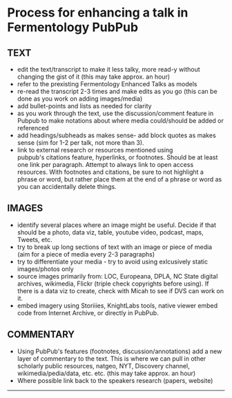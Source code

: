 Process for enhancing a talk in Fermentology PubPub
===

TEXT
---
- edit the text/transcript to make it less talky, more read-y without changing the gist of it (this may take approx. an hour)
- refer to the prexisting Fermentology Enhanced Talks as models 
- re-read the transcript 2-3 times and make edits as you go (this can be done as you work on adding images/media)
- add bullet-points and lists as needed for clarity 
- as you work through the text, use the discussion/comment feature in Pubpub to make notations about where media could/should be added or referenced
- add headings/subheads as makes sense- add block quotes as makes sense (sim for 1-2 per talk, not more than 3). 
- link to external research or resources mentioned using pubpub's citations feature, hyperlinks, or footnotes. Should be at least one link per paragraph. Attempt to always link to open access resources. With footnotes and citations, be sure to not highlight a phrase or word, but rather place them at the end of a phrase or word as you can accidentally delete things.

IMAGES
---
- identify several places where an image might be useful. Decide if that should be a photo, data viz, table, youtube video, podcast, maps, Tweets, etc. 
- try to break up long sections of text with an image or piece of media (aim for a piece of media every 2-3 paragraphs)
- try to differentiate your media - try to avoid using exlcusively static images/photos only
- source images primarily from: LOC, Europeana, DPLA, NC State digital archives, wikimedia, Flickr (triple check copyrights before using). If there is a data viz to create, check with Micah to see if DVS can work on it. 
- embed imagery using Storiiies, KnightLabs tools, native viewer embed code from Internet Archive, or directly in PubPub. 

COMMENTARY
---
- Using PubPub's features (footnotes, discussion/annotations) add a new layer of commentary to the text. This is where we can pull in other scholarly public resources, natgeo, NYT, Discovery channel, wikimedia/pedia/data, etc. etc. (this may take approx. an hour)
- Where possible link back to the speakers research (papers, website) 
---
